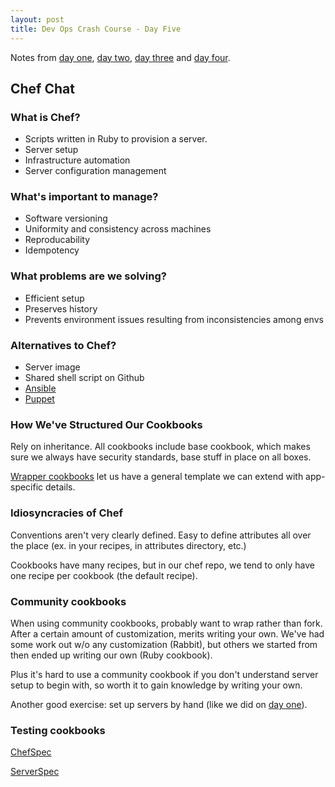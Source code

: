 ```yaml
---
layout: post
title: Dev Ops Crash Course - Day Five
---
```


Notes from [day one](http://blog.kate-travers.com/dev-ops-crash-course-day-one/), [day two](http://blog.kate-travers.com/dev-ops-crash-course-day-two/), [day three](http://blog.kate-travers.com/dev-ops-crash-course-day-three/) and [day four](http://blog.kate-travers.com/dev-ops-crash-course-day-three/).

## Chef Chat

### What is Chef?

- Scripts written in Ruby to provision a server.
- Server setup
- Infrastructure automation
- Server configuration management

### What's important to manage?

- Software versioning
- Uniformity and consistency across machines
- Reproducability
- Idempotency

### What problems are we solving?

- Efficient setup
- Preserves history
- Prevents environment issues resulting from inconsistencies among envs

### Alternatives to Chef?

- Server image
- Shared shell script on Github
- [Ansible](https://www.ansible.com/)
- [Puppet](https://puppet.com/)

### How We've Structured Our Cookbooks

Rely on inheritance. All cookbooks include base cookbook, which makes sure we always have security standards, base stuff in place on all boxes.

[Wrapper cookbooks](https://blog.chef.io/2013/12/03/doing-wrapper-cookbooks-right/) let us have a general template we can extend with app-specific details.

### Idiosyncracies of Chef

Conventions aren't very clearly defined. Easy to define attributes all over the place (ex. in your recipes, in attributes directory, etc.)

Cookbooks have many recipes, but in our chef repo, we tend to only have one recipe per cookbook (the default recipe).

### Community cookbooks

When using community cookbooks, probably want to wrap rather than fork. After a certain amount of customization, merits writing your own. We've had some work out w/o any customization (Rabbit), but others we started from then ended up writing our own (Ruby cookbook).

Plus it's hard to use a community cookbook if you don't understand server setup to begin with, so worth it to gain knowledge by writing your own.

Another good exercise: set up servers by hand (like we did on [day one](http://blog.kate-travers.com/dev-ops-crash-course-day-one/)).

### Testing cookbooks

[ChefSpec](https://sethvargo.github.io/chefspec/)

[ServerSpec](http://serverspec.org/)
